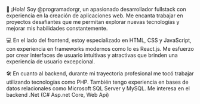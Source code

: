 👋 ¡Hola! Soy @programadorgr, un apasionado desarrollador fullstack con experiencia en la creación de aplicaciones web. Me encanta trabajar en proyectos desafiantes que me permitan explorar nuevas tecnologías y mejorar mis habilidades constantemente.

💻 En el lado del frontend, estoy especializado en HTML, CSS y JavaScript, con experiencia en frameworks modernos como lo es React.js. Me esfuerzo por crear interfaces de usuario intuitivas y atractivas que brinden una experiencia de usuario excepcional.

🛠️ En cuanto al backend, durante mi trayectoria profesional me tocó trabajar utilizando tecnologías como PHP. También tengo experiencia en bases de datos relacionales como Microsoft SQL Server y MySQL. Me interesa en el backend .Net (C# Asp.net Core, Web Api)

<!---
programadorgr/programadorgr is a ✨ special ✨ repository because its `README.md` (this file) appears on your GitHub profile.
You can click the Preview link to take a look at your changes.
--->
